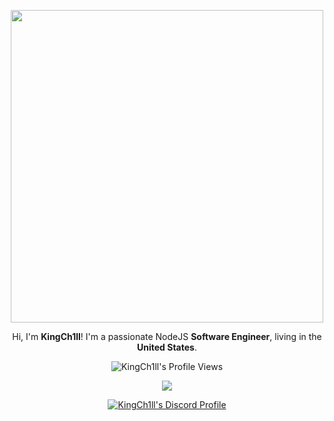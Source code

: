 <p align="center">
  <a href="https://www.ch1ll.tk/">
    <img src="https://github.com/KingCh1ll/Ch1llSite/blob/master/public/images/banner.gif" width="500px" />
  </a>
</p>

<p align="center">Hi, I'm <strong>KingCh1ll</strong>! I'm a passionate NodeJS <strong>Software Engineer</strong>, living in the <strong>United States</strong>.</p>

<p align="center">
  <img src="https://komarev.com/ghpvc/?username=kingch1ll&style=flat-square&color=blue" alt="KingCh1ll's Profile Views"/>
</p>

<p align="center">
  <tr>
    <td align="center" style="padding=0;width=50%;">
      <img src="https://github-readme-streak-stats.herokuapp.com?user=KingCh1ll&theme=tokyonight_duo&hide_border=true&ring=4F8CC9&currStreakLabel=FFFFFF&sideNums=4F8CC9&dates=979797&sideLabels=FFFFFF&currStreakNum=FFFFFF&border=DD2727&stroke=00000000&background=00000000&fire=FF7600" />
    </td>
  </tr>
</p>

<p align="center">
  <a href="https://discord.com/users/571811686617710592">
    <img src="https://discord.c99.nl/widget/theme-4/571811686617710592.png" alt="KingCh1ll's Discord Profile"/>
  </a>
</p>

<!-- 
<p align="center">
  <tr>
    <td style="padding: 0; width=50%" align="center">
      <img src="https://github-readme-stats.vercel.app/api/?username=KingCh1ll&text_color=2bd1ff&show_icons=true&bg_color=00000000&hide_border=true&icon_color=2bd1ff&hide_title=true&count_private=true&include_all_commits=true&enable_animations=true"/>
    </td>
    <td style="padding: 0; width=50%" align="center">
      <img src="https://github-readme-stats.vercel.app/api/top-langs/?username=KingCh1ll&title_color=4F8CC9&text_color=9f9f9f&show_icons=true&bg_color=00000000&hide_border=true&icon_color=4F8CC9&hide_title=true&count_private=true&enable_animations=true"/>
    </td>
  </tr>
</p>

![Metrics](https://github.com/KingCh1ll/KingCh1ll/blob/KingCh1ll/github-metrics.svg) -->
